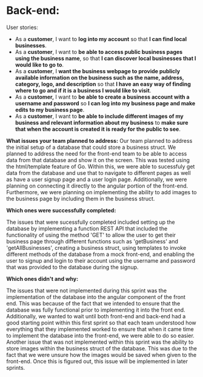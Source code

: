 # Back-end:

User stories:
- As a **customer**, I want to **log into my account** so that **I can find local businesses**.
- As a **customer**, I want to **be able to access public business pages using the business name**, so that **I can discover local businesses that I would  like to go to**.
- As a **customer**, I **want the business webpage to provide publicly available information on the business such as the name, address, category, logo, and  description** so that **I have an easy way of finding where to go and if it is a business I would like to visit**.
- As a **customer,** I want to **be able to create a business account with a username and password** so **I can log into my business page and make edits to my business page**.
- As a **customer**, I want to **be able to include different images of my business and relevant information about my business** to **make sure that when   the account is created it is ready for the public to see**.


**What issues your team planned to address:**
Our team planned to address the initial setup of a database that could store a business struct. We planned to address the need for the front-end team to be able to access data from that database and show it on the screen. This was tested using the html/template feature of Go. Within this, we were able to sucessfuly get data from the database and use that to navigate to different pages as well as have a user signup page and a user login page. Additionally, we were planning on connecting it directly to the angular portion of the front-end. Furthermore, we were planning on implementing the ability to add images to the business page by including them in the business struct.

**Which ones were successfully completed:**

The issues that were sucessfully completed included setting up the database by implementing a function REST API that included the functionality of using the method 'GET' to allow the user to get their business page through different functions such as 'getBusiness' and 'getAllBusinesses', creating a business struct, using templates to invoke different methods of the database from a mock front-end, and enabling the user to signup and login to their account using the username and password that was provided to the database during the signup. 

**Which ones didn't and why:**

The issues that were not implemented during this sprint was the implementation of the database into the angular component of the front end. This was because of the fact that we intended to ensure that the database was fully functional prior to implementing it into the front end. Additionally, we wanted to wait until both front-end and back-end had a good starting point within this first sprint so that each team understood how everything that they implemented worked to ensure that when it came time to implement the database into the front-end, we were able to do so easier. Another issue that was not implemented within this sprint was the ability to store images within the business struct of the database. This was due to the fact that we were unsure how the images would be saved when given to the front-end. Once this is figured out, this issue will be implemented in later sprints.
